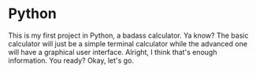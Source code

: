 # Python

This is my first project in Python, a badass calculator. Ya know? The basic calculator will just be a simple terminal calculator 
while the advanced one will have a graphical user interface. Alright, I think that's enough information. You ready? Okay, let's go.
